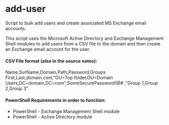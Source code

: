 # add-user
Script to bulk add users and create associated MS Exchange email accounts.

This script uses the Microsoft Active Directory and Exchange Management Shell modules to add users from a CSV file to the domain and then create an Exchange email account for the user.

#### CSV File format (also in the source notes):
Name,SurName,Domain,Path,Password,Groups &nbsp;
First,Last,domain.com,"OU=Top folder,OU=Domain Users,DC=domain,DC=com",SomeSecurePassword!@# ,"Group 1,Group 2,Group 3"


#### PowerShell Requirements in order to function:
  - PowerShell - Exchange Management Shell module
  - PowerShell - Active Directory module
